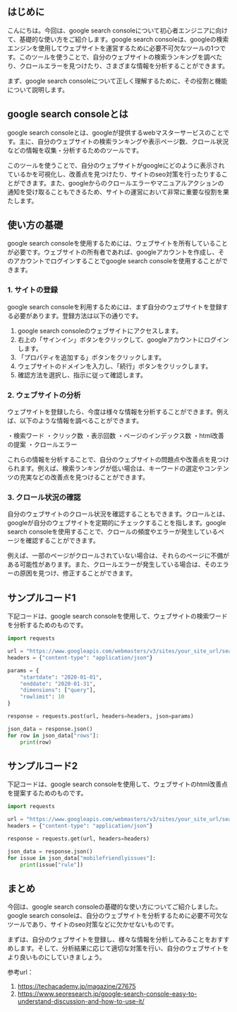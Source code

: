 <!--
title: 【基礎】Google Search Consoleの使い方
tags: google,google-search-console,使い方
id: 
private: false
-->

## はじめに

こんにちは。今回は、google search consoleについて初心者エンジニアに向けて、基礎的な使い方をご紹介します。google search consoleは、googleの検索エンジンを使用してウェブサイトを運営するために必要不可欠なツールの1つです。このツールを使うことで、自分のウェブサイトの検索ランキングを調べたり、クロールエラーを見つけたり、さまざまな情報を分析することができます。

まず、google search consoleについて正しく理解するために、その役割と機能について説明します。

## google search consoleとは

google search consoleとは、googleが提供するwebマスターサービスのことです。主に、自分のウェブサイトの検索ランキングや表示ページ数、クロール状況などの情報を収集・分析するためのツールです。

このツールを使うことで、自分のウェブサイトがgoogleにどのように表示されているかを可視化し、改善点を見つけたり、サイトのseo対策を行ったりすることができます。また、googleからのクロールエラーやマニュアルアクションの通知を受け取ることもできるため、サイトの運営において非常に重要な役割を果たします。

## 使い方の基礎

google search consoleを使用するためには、ウェブサイトを所有していることが必要です。ウェブサイトの所有者であれば、googleアカウントを作成し、そのアカウントでログインすることでgoogle search consoleを使用することができます。

### 1. サイトの登録

google search consoleを利用するためには、まず自分のウェブサイトを登録する必要があります。登録方法は以下の通りです。

1. google search consoleのウェブサイトにアクセスします。
2. 右上の「サインイン」ボタンをクリックして、googleアカウントにログインします。
3. 「プロパティを追加する」ボタンをクリックします。
4. ウェブサイトのドメインを入力し、「続行」ボタンをクリックします。
5. 確認方法を選択し、指示に従って確認します。

### 2. ウェブサイトの分析

ウェブサイトを登録したら、今度は様々な情報を分析することができます。例えば、以下のような情報を調べることができます。

・検索ワード
・クリック数
・表示回数
・ページのインデックス数
・html改善の提案
・クロールエラー

これらの情報を分析することで、自分のウェブサイトの問題点や改善点を見つけられます。例えば、検索ランキングが低い場合は、キーワードの選定やコンテンツの充実などの改善点を見つけることができます。

### 3. クロール状況の確認

自分のウェブサイトのクロール状況を確認することもできます。クロールとは、googleが自分のウェブサイトを定期的にチェックすることを指します。google search consoleを使用することで、クロールの頻度やエラーが発生しているページを確認することができます。

例えば、一部のページがクロールされていない場合は、それらのページに不備がある可能性があります。また、クロールエラーが発生している場合は、そのエラーの原困を見つけ、修正することができます。

## サンプルコード1

下記コードは、google search consoleを使用して、ウェブサイトの検索ワードを分析するためのものです。

```python
import requests

url = "https://www.googleapis.com/webmasters/v3/sites/your_site_url/searchanalytics/query"
headers = {"content-type": "application/json"}

params = {
    "startdate": "2020-01-01",
    "enddate": "2020-01-31",
    "dimensions": ["query"],
    "rowlimit": 10
}

response = requests.post(url, headers=headers, json=params)

json_data = response.json()
for row in json_data["rows"]:
    print(row)
```

## サンプルコード2

下記コードは、google search consoleを使用して、ウェブサイトのhtml改善点を提案するためのものです。

```python
import requests

url = "https://www.googleapis.com/webmasters/v3/sites/your_site_url/searchappearance/mobilefriendlyissues"
headers = {"content-type": "application/json"}

response = requests.get(url, headers=headers)

json_data = response.json()
for issue in json_data["mobilefriendlyissues"]:
    print(issue["rule"])
```

## まとめ

今回は、google search consoleの基礎的な使い方についてご紹介しました。google search consoleは、自分のウェブサイトを分析するために必要不可欠なツールであり、サイトのseo対策などに欠かせないものです。

まずは、自分のウェブサイトを登録し、様々な情報を分析してみることをおすすめします。そして、分析結果に応じて適切な対策を行い、自分のウェブサイトをより良いものにしていきましょう。

参考url：
1. https://techacademy.jp/magazine/27675
2. https://www.seoresearch.jp/google-search-console-easy-to-understand-discussion-and-how-to-use-it/
